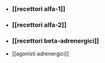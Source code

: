 - ### [[recettori alfa-1]]
- ### [[recettori alfa-2]]
- ### [[recettori beta-adrenergici]]
- [[agonisti adrenergici]]